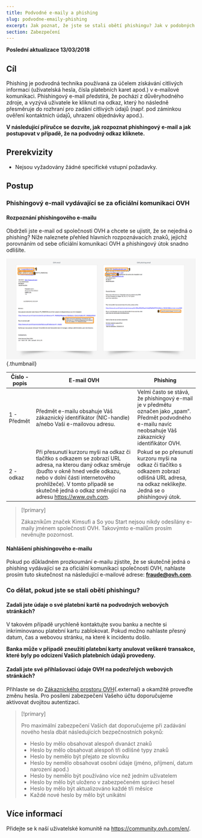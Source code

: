 ```yaml
---
title: Podvodné e-maily a phishing
slug: podvodne-emaily-phishing
excerpt: Jak poznat, že jste se stali obětí phishingu? Jak v podobných případech postupovat?
section: Zabezpečení
---
```


**Poslední aktualizace 13/03/2018**

## Cíl

Phishing je podvodná technika používaná za účelem získávání citlivých informací (uživatelská hesla, čísla platebních karet apod.) v e-mailové komunikaci. Phishingový e-mail předstírá, že pochází z důvěryhodného zdroje, a vyzývá uživatele ke kliknutí na odkaz, který ho následně přesměruje do rozhraní pro zadání citlivých údajů (např. pod záminkou ověření kontaktních údajů, uhrazení objednávky apod.). 

**V následující příručce se dozvíte, jak rozpoznat phishingový e-mail a jak postupovat v případě, že na podvodný odkaz kliknete.**


## Prerekvizity

- Nejsou vyžadovány žádné specifické vstupní požadavky.


## Postup

### Phishingový e-mail vydávající se za oficiální komunikaci OVH

#### Rozpoznání phishingového e-mailu

Obdrželi jste e-mail od společnosti OVH a chcete se ujistit, že se nejedná o phishing? Níže naleznete přehled hlavních rozpoznávacích znaků, jejichž porovnáním od sebe oficiální komunikaci OVH a phishingový útok snadno odlišíte.

![Hlavní rozdíly mezi oficiální komunikací společnosti OVH a phishingovým e-mailem](images/phishing_email.png){.thumbnail}

|Číslo - popis|E-mail OVH |Phishing|
|---|---|---|
|1 - Předmět|Předmět e-mailu obsahuje Váš zákaznický identifikátor (NIC-handle) a/nebo Vaši e-mailovou adresu.|Velmi často se stává, že phishingový e-mail je v předmětu označen jako „spam“. Předmět podvodného e-mailu navíc neobsahuje Váš zákaznický identifikátor OVH.|
|2 - odkaz|Při přesunutí kurzoru myši na odkaz či tlačítko s odkazem se zobrazí URL adresa, na kterou daný odkaz směruje (buďto v okně hned vedle odkazu, nebo v dolní části internetového prohlížeče). V tomto případě se skutečně jedná o odkaz směrující na adresu https://www.ovh.com.|Pokud se po přesunutí kurzoru myši na odkaz či tlačítko s odkazem zobrazí odlišná URL adresa, na odkaz neklikejte. Jedná se o phishingový útok.|


> [!primary]
> 
> Zákazníkům značek Kimsufi a So you Start nejsou nikdy odesílány e-maily jménem společnosti OVH.  Takovýmto e-mailům prosím nevěnujte pozornost.
> 

#### Nahlášení phishingového e-mailu


Pokud po důkladném prozkoumání e-mailu zjistíte, že se skutečně jedná o phishing vydávající se za oficiální komunikaci společnosti OVH, nahlaste prosím tuto skutečnost na následující e-mailové adrese: **<fraude@ovh.com>**.


### Co dělat, pokud jste se stali obětí phishingu?

#### Zadali jste údaje o své platební kartě na podvodných webových stránkách?

V takovém případě urychleně kontaktujte svou banku a nechte si inkriminovanou platební kartu zablokovat. Pokud možno nahlaste přesný datum, čas a webovou stránku, na které k incidentu došlo.

**Banka může v případě zneužití platební karty anulovat veškeré transakce, které byly po odcizení Vašich platebních údajů provedeny.**


#### Zadali jste své přihlašovací údaje OVH na podezřelých webových stránkách?

Přihlaste se do [Zákaznického prostoru OVH](https://www.ovh.com/auth/?action=gotomanager){.external} a okamžitě proveďte změnu hesla. Pro posílení zabezpečení Vašeho účtu doporučujeme aktivovat dvojitou autentizaci.

> [!primary]
>
> Pro maximální zabezpečení Vašich dat doporučujeme při zadávání nového hesla dbát následujících bezpečnostních pokynů:
>
> - Heslo by mělo obsahovat alespoň dvanáct znaků
> - Heslo by mělo obsahovat alespoň tři odlišné typy znaků
> - Heslo by nemělo být přejato ze slovníku
> - Heslo by nemělo obsahovat osobní údaje (jméno, příjmení, datum narození apod.)
> - Heslo by nemělo být používáno více než jedním uživatelem
> - Heslo by mělo být uloženo v zabezpečeném správci hesel
> - Heslo by mělo být aktualizováno každé tři měsíce
> - Každé nové heslo by mělo být unikátní
>


## Více informací

Přidejte se k naší uživatelské komunitě na <https://community.ovh.com/en/>.